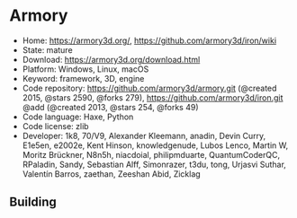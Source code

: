 # Armory

- Home: https://armory3d.org/, https://github.com/armory3d/iron/wiki
- State: mature
- Download: https://armory3d.org/download.html
- Platform: Windows, Linux, macOS
- Keyword: framework, 3D, engine
- Code repository: https://github.com/armory3d/armory.git (@created 2015, @stars 2590, @forks 279), https://github.com/armory3d/iron.git @add (@created 2013, @stars 254, @forks 49)
- Code language: Haxe, Python
- Code license: zlib
- Developer: 1k8, 70/V9, Alexander Kleemann, anadin, Devin Curry, E1e5en, e2002e, Kent Hinson, knowledgenude, Lubos Lenco, Martin W, Moritz Brückner, N8n5h, niacdoial, philipmduarte, QuantumCoderQC, RPaladin, Sandy, Sebastian Alff, Simonrazer, t3du, tong, Urjasvi Suthar, Valentín Barros, zaethan, Zeeshan Abid, Zicklag

## Building
